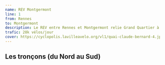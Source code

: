 ```yaml
---
name: REV Montgermont
line: 1
from: Rennes
to: Montgermont
description: Le REV entre Rennes et Montgermont relie Grand Quartier à Montgermont avant de se connecter au REV départemental reliant Montgermont à La Chapelle-des-Fougeretz et La Mézière, le long de la route du meuble.
trafic: 28k vélos/jour
cover: https://cyclopolis.lavilleavelo.org/vl1/quai-claude-bernard-4.jpg
---
```


## Les tronçons (du Nord au Sud)
